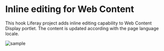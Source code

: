 Inline editing for Web Content
========================

This hook Liferay project adds inline editing capability to Web Content Display portlet.
The content is updated according with the page language locale.

![sample](http://i.imgur.com/LkSDabb.gif)

